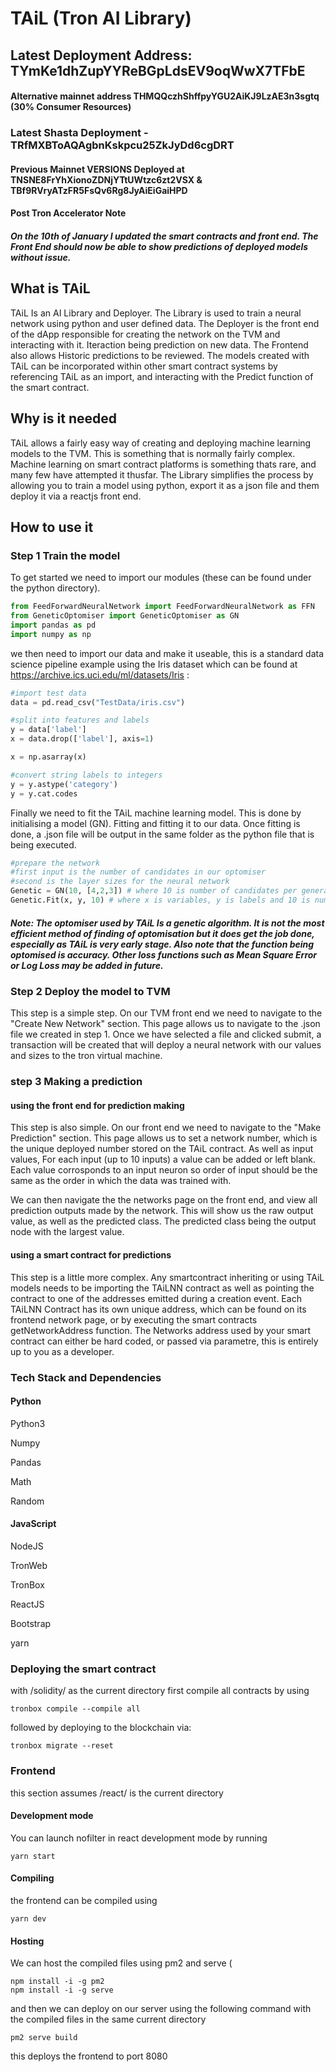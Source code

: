 # TAiL (Tron AI Library)

## Latest Deployment Address: TYmKe1dhZupYYReBGpLdsEV9oqWwX7TFbE
#### Alternative mainnet address THMQQczhShffpyYGU2AiKJ9LzAE3n3sgtq (30% Consumer Resources)

### Latest Shasta Deployment - TRfMXBToAQAgbnKskpcu25ZkJyDd6cgDRT
#### Previous Mainnet VERSIONS Deployed at TNSNE8FrYhXionoZDNjYTtUWtzc6zt2VSX & TBf9RVryATzFR5FsQv6Rg8JyAiEiGaiHPD

#### Post Tron Accelerator Note

##### On the 10th of January I updated the smart contracts and front end. The Front End should now be able to show predictions of deployed models without issue. 

## What is TAiL
TAiL Is an AI Library and Deployer. The Library is used to train a neural network using python and user defined data. The Deployer is the front end of the dApp responsible for creating the network on the TVM and interacting with it. Iteraction being prediction on new data. The Frontend also allows Historic predictions to be reviewed. The models created with TAiL can be incorporated within other smart contract systems by referencing TAiL as an import, and interacting with the Predict function of the smart contract.

## Why is it needed

TAiL allows a fairly easy way of creating and deploying machine learning models to the TVM. This is something that is normally fairly complex. Machine learning on smart contract platforms is something thats rare, and many few have attempted it thusfar. The Library simplifies the process by allowing you to train a model using python, export it as a json file and them deploy it via a reactjs front end.

## How to use it

### Step 1 Train the model

To get started we need to import our modules (these can be found under the python directory). 

``` python
from FeedForwardNeuralNetwork import FeedForwardNeuralNetwork as FFN
from GeneticOptomiser import GeneticOptomiser as GN
import pandas as pd
import numpy as np
```

we then need to import our data and make it useable, this is a standard data science pipeline example using the Iris dataset which can be found at https://archive.ics.uci.edu/ml/datasets/Iris :
``` python
#import test data
data = pd.read_csv("TestData/iris.csv")

#split into features and labels
y = data['label']
x = data.drop(['label'], axis=1)

x = np.asarray(x)

#convert string labels to integers
y = y.astype('category')
y = y.cat.codes
```

Finally we need to fit the TAiL machine learning model. This is done by initialising a model (GN). Fitting and fitting it to our data.
Once fitting is done, a .json file will be output in the same folder as the python file that is being executed.
``` python
#prepare the network
#first input is the number of candidates in our optomiser
#second is the layer sizes for the neural network
Genetic = GN(10, [4,2,3]) # where 10 is number of candidates per generation and [4,2,3] are the layer sizes.
Genetic.Fit(x, y, 10) # where x is variables, y is labels and 10 is number of epochs/generations

```
##### Note: The optomiser used by TAiL Is a genetic algorithm. It is not the most efficient method of finding of optomisation but it does get the job done, especially as TAiL is very early stage. Also note that the function being optomised is accuracy. Other loss functions such as Mean Square Error or Log Loss may be added in future.

### Step 2 Deploy the model to TVM

This step is a simple step. On our TVM front end we need to navigate to the "Create New Network" section. This page allows us to navigate to the .json file we created in step 1. Once we have selected a file and clicked submit, a transaction will be created that will deploy a neural network with our values and sizes to the tron virtual machine.

### step 3 Making a prediction

#### using the front end for prediction making
This step is also simple. On our front end we need to navigate to the "Make Prediction" section. This page allows us to set a network number, which is the unique deployed number stored on the TAiL contract. As well as input values, For each input (up to 10 inputs) a value can be added or left blank. Each value corrosponds to an input neuron so order of input should be the same as the order in which the data was trained with. 

We can then navigate the the networks page on the front end, and view all prediction outputs made by the network. This will show us the raw output value, as well as the predicted class. The predicted class being the output node with the largest value.

#### using a smart contract for predictions
This step is a little more complex. Any smartcontract inheriting or using TAiL models needs to be importing the TAiLNN contract as well as pointing the contract to one of the addresses emitted during a creation event. Each TAiLNN Contract has its own unique address, which can be found on its frontend network page, or by executing the smart contracts getNetworkAddress function. The Networks address used by your smart contract can either be hard coded, or passed via parametre, this is entirely up to you as a developer.

### Tech Stack and Dependencies
#### Python
Python3

Numpy

Pandas

Math

Random

#### JavaScript

NodeJS

TronWeb

TronBox

ReactJS

Bootstrap

yarn


### Deploying the smart contract

with /solidity/ as the current directory first compile all contracts by using 

``` 
tronbox compile --compile all
```

followed by deploying to the blockchain via:

``` 
tronbox migrate --reset
```

### Frontend 

this section assumes /react/ is the current directory

#### Development mode

You can launch nofilter in react development mode by running

```
yarn start
```

#### Compiling

the frontend can be compiled using 

```
yarn dev
```

#### Hosting

We can host the compiled files using pm2 and serve (
```
npm install -i -g pm2
npm install -i -g serve
```

and then we can deploy on our server using the following command with the compiled files in the same current directory

```
pm2 serve build
```

this deploys the frontend to port 8080
